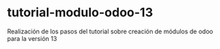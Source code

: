 # tutorial-modulo-odoo-13
Realización de los pasos del tutorial sobre creación de módulos de odoo para la versión 13
